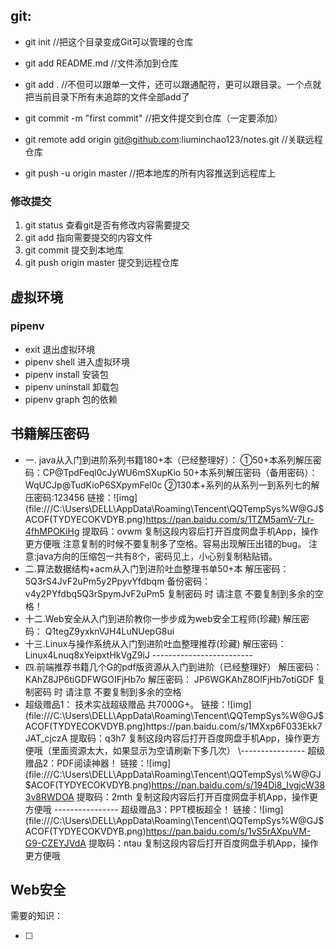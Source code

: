 ## git:

-   git init //把这个目录变成Git可以管理的仓库

-   git add README.md //文件添加到仓库

-   git add . //不但可以跟单一文件，还可以跟通配符，更可以跟目录。一个点就把当前目录下所有未追踪的文件全部add了 

-   git commit -m "first commit" //把文件提交到仓库（一定要添加）

-   git remote add origin git@github.com:liuminchao123/notes.git //关联远程仓库

-   git push -u origin master //把本地库的所有内容推送到远程库上

### 修改提交

1.  git status 查看git是否有修改内容需要提交
2.  git add 指向需要提交的内容文件
3.  git commit 提交到本地库
4.  git push origin master 提交到远程仓库



## 虚拟环境

### pipenv

-   exit   退出虚拟环境
-   pipenv    shell   进入虚拟环境
-   pipenv   install    安装包
-   pipenv    uninstall   卸载包
-   pipenv  graph    包的依赖



## 书籍解压密码

-   一. java从入门到进阶系列书籍180+本（已经整理好）：
    ①50+本系列解压密码：CP@TpdFeql0cJyWU6mSXupKio
    50+本系列解压密码（备用密码）：WqUCJp@TudKioP6SXpymFel0c
    ②130本+系列的从系列一到系列七的解压密码:123456
    链接：![img](file:///C:\Users\DELL\AppData\Roaming\Tencent\QQTempSys\%W@GJ$ACOF(TYDYECOKVDYB.png)https://pan.baidu.com/s/1TZM5amV-7Lr-4fhMPOKiHg 
    提取码：ovwm
    复制这段内容后打开百度网盘手机App，操作更方便哦
    注意复制的时候不要复制多了空格。容易出现解压出错的bug。
    注意:java方向的压缩包一共有8个，密码见上，小心别复制粘贴错。
-   二.算法数据结构+acm从入门到进阶吐血整理书单50+本
    解压密码：
    5Q3rS4JvF2uPm5y2PpyvYfdbqm
    备份密码：
    v4y2PYfdbq5Q3rSpymJvF2uPm5
    复制密码 时 请注意 不要复制到多余的空格！
-   十二.Web安全从入门到进阶教你一步步成为web安全工程师(珍藏)
    解压密码：
    Q1tegZ9yxknVJH4LuNUepG8ui
-   十三.Linux与操作系统从入门到进阶吐血整理推荐(珍藏)
    解压密码：
    Linux4Lnuq8xYeipxtHkVgZ9iJ
    \-------------------------
-   四.前端推荐书籍几个G的pdf版资源从入门到进阶（已经整理好）
    解压密码：
    KAhZ8JP6tiGDFWGOIFjHb7o
    解压密码：
    JP6WGKAhZ8OIFjHb7otiGDF
    复制密码 时 请注意 不要复制到多余的空格
-   超级赠品1：
    技术实战超级赠品
    共7000G+。
    链接：![img](file:///C:\Users\DELL\AppData\Roaming\Tencent\QQTempSys\%W@GJ$ACOF(TYDYECOKVDYB.png)https://pan.baidu.com/s/1MXxp6F033Ekk7JAT_cjczA 提取码：q3h7 
    复制这段内容后打开百度网盘手机App，操作更方便哦（里面资源太大，如果显示为空请刷新下多几次）
    \----------------
    超级赠品2：PDF阅读神器！
    链接：![img](file:///C:\Users\DELL\AppData\Roaming\Tencent\QQTempSys\%W@GJ$ACOF(TYDYECOKVDYB.png)https://pan.baidu.com/s/194Di8_IvgjcW383v8RWDOA 
    提取码：2mth
    复制这段内容后打开百度网盘手机App，操作更方便哦
    \----------------
    超级赠品3：PPT模板超全！
    链接：![img](file:///C:\Users\DELL\AppData\Roaming\Tencent\QQTempSys\%W@GJ$ACOF(TYDYECOKVDYB.png)https://pan.baidu.com/s/1vS5rAXpuVM-G9-CZEYJVdA 
    提取码：ntau
    复制这段内容后打开百度网盘手机App，操作更方便哦



## Web安全

需要的知识：

-   [ ] 
